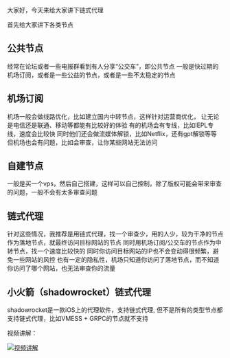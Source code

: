 大家好，今天来给大家讲下链式代理

首先给大家讲下各类节点

## 公共节点

经常在论坛或者一些电报群看到有人分享“公交车”，即公共节点
一般是快过期的机场订阅，或者是一些公益的节点，或者是一些不太稳定的节点

## 机场订阅

机场一般会做线路优化，比如建立国内中转节点，这样针对运营商优化，
让无论是电信还是联通、移动等都能有比较好的体验
有的机场会有专线，比如IEPL专线，速度会比较快
同时他们还会做流媒体解锁，比如Netflix，还有gpt解锁等等
但机场也会有问题，比如会审查，让你某些网站无法访问

## 自建节点
一般是买一个vps，然后自己搭建，这样可以自己控制，除了版权可能会带来审查的问题，一般不会有太多审查问题

## 链式代理
针对这些情况，我推荐是用链式代理，找一个审查少，用的人少，较为干净的节点作为落地节点，就最终访问目标网站的节点
同时用机场订阅/公交车的节点作为中转节点，找一个速度比较快的
同时你访问目标网站的IP也不会变动得很频繁，避免一些网站的风控
也有一定的隐私性，机场只知道你访问了落地节点，而不知道你访问了哪个网站，也无法审查你的流量

## 小火箭（shadowrocket）链式代理
shadowrocket是一款iOS上的代理软件，支持链式代理,
但不是所有的类型节点都支持链式代理，比如VMESS + GRPC的节点就不支持

视频讲解：

[![视频讲解](https://img.youtube.com/vi/-YVwGnSmvuQ/0.jpg)](https://www.youtube.com/watch?v=-YVwGnSmvuQ)